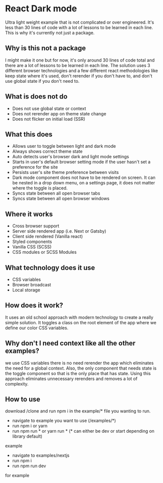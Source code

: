 
# React Dark mode
Ultra light weight example that is not complicated or over engineered. It's less than 30 lines of code with a lot of lessons to be learned in each line.  This is why it's currently not just a package. 
## Why is this not a package
I might make it one but for now, it's only around 30 lines of code total and there are a lot of lessons to be learned in each line.  The solution uses 3 different browser technologies and a few different react methodologies like keep state where it's used, don't rerender if you don't have to, and don't use global state if you don't need to.
## What is does not do
- Does not use global state or context
- Does not rerender app on theme state change
- Does not flicker on initial load (SSR)
## What this does
 - Allows user to toggle between light and dark mode
 - Always shows correct theme state
 - Auto detects user's browser dark and light mode settings
 - Starts in user's default browser setting mode if the user hasn't set a preference for the site
 - Persists user's site theme preference between visits
 - Dark mode component does not have to be rendered on screen. It can be nested in a drop down menu, on a settings page, it does not matter where the toggle is placed.
 - Syncs state between all open browser tabs 
 - Syncs state between all open browser windows
## Where it works
- Cross browser support
- Server side rendered app (i.e. Next or Gatsby)
- Client side rendered  (Vanilla react)
- Styled components
- Vanilla CSS (SCSS)
- CSS modules or SCSS Modules
## What technology does it use
- CSS variables
- Browser broadcast
- Local storage
## How does it work?
It uses an old school approach with modern technology to create a really simple solution.  It toggles a class on the root element of the app where we define our color CSS variables.
## Why don't I need context like all the other examples?
we use CSS variables there is no need rerender the app which eliminates the need for a global context.  Also, the only component that needs state is the toggle component so that is the only place that has state.  Using this approach eliminates unnecessary rerenders and removes a lot of complexity. 
## How to use
download /clone and run npm i in the example/* file you wanting to run.
- navigate to example you want to use (/examples/*)
- run npm i or yarn
- run npm run * or yarn run * (* can either be dev or start depending on library default)

example
- navigate to examples/nextjs
- run npm i
- run npm run dev

for example
